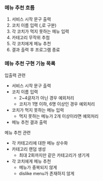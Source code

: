 ### 메뉴 추천 흐름

1. 서비스 시작 문구 출력
2. 코치 이름 입력 (,로 구분)
3. 각 코치가 먹지 못하는 메뉴 입력
4. 카테고리 무작위 추첨
5. 각 코치에게 메뉴 추천
6. 결과 출력 후 프로그램 종료

### 메뉴 추천 구현 기능 목록

입출력 관련

- 서비스 시작 문구 출력
- 코치 이름 입력
  - 2~4글자가 아닌 경우 예외처리
  - 코치가 1명 이하, 6명 이상인 경우 예외처리
- 코치가 먹지 못하는 메뉴 입력
  - 먹지 못하는 메뉴가 2개 이상이라면 예외처리
- 메뉴 추천 결과 출력

메뉴 추천 관련

- 각 카테고리에 대한 메뉴 상수화
- 카테고리 랜덤 생성
  - 최대 2회까지만 같은 카테고리가 생기게
- 각 코치에게 메뉴 추천
  - 메뉴가 중복되지 않게
  - dislike menu가 존재하지 않게
